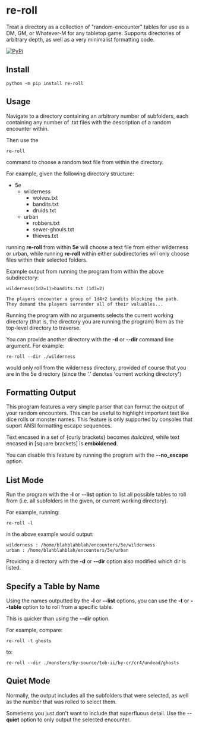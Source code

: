 # re-roll

Treat a directory as a collection of "random-encounter" tables for use as a DM, GM, or Whatever-M for any tabletop game.
Supports directories of arbitrary depth, as well as a very minimalist formatting code.

[![PyPi](https://img.shields.io/badge/PyPI-v0.0.2-blue.svg)](https://pypi.org/project/re-roll/)

## Install

```
python -m pip install re-roll
```

## Usage

Navigate to a directory containing an arbitrary number of subfolders, each containing any number of .txt files with
the description of a random encounter within.

Then  use the
```
re-roll
```
command to choose a random text file from within the directory.

For example, given the following directory structure:

* 5e
	* wilderness
		* wolves.txt
		* bandits.txt
		* druids.txt
	* urban
		* robbers.txt
		* sewer-ghouls.txt
		* thieves.txt

running **re-roll** from within **5e** will choose a text file from either wilderness or urban, while running
**re-roll** within either subdirectories will only choose files within their selected folders.

Example output from running the program from within the above subdirectory:
```
wilderness(1d2=1)>bandits.txt (1d3=2)

The players encounter a group of 1d4+2 bandits blocking the path.
They demand the players surrender all of their valuables...
```

Running the program with no arguments selects the current working directory (that is, the directory you are running the program) from as the
top-level directory to traverse.

You can provide another directory with the **-d** or **--dir** command line argument. For example:
```
re-roll --dir ./wilderness
```

would only roll from the wilderness directory, provided of course that you are in the 5e directory (since the '.' denotes 'current working directory')

## Formatting Output

This program features a very simple parser that can format the output of your random encounters. This can
be useful to highlight important text like dice rolls or monster names. This feature is only supported by
consoles that suport ANSI formatting escape sequences.

Text encased in a set of {curly brackets} becomes *italicized*, while text encased in [square brackets] is **emboldened**.

You can disable this feature by running the program with the **--no_escape** option.

## List Mode

Run the program with the **-l** or **--list** option to list all possible tables to roll from (i.e. all subfolders in the given, or
current working directory).

For example, running:
```
re-roll -l
```

in the above example would output:
```
wilderness : /home/blahblahblah/encounters/5e/wilderness
urban : /home/blahblahblah/encounters/5e/urban
```

Providing a directory with the **-d** or **--dir** option also modified which dir is listed.

## Specify a Table by Name

Using the names outputted by the **-l** or **--list** options, you can use the **-t** or **--table** option to to roll from a specific
table.

This is quicker than using the **--dir** option.

For example, compare:
```
re-roll -t ghosts
```

to:
```
re-roll --dir ./monsters/by-source/tob-ii/by-cr/cr4/undead/ghosts
```

## Quiet Mode
Normally, the output includes all the subfolders that were selected, as well as the number that was rolled to select them.

Sometiems you just don't want to include that superfluous detail. Use the **--quiet** option to only output the selected encounter.

